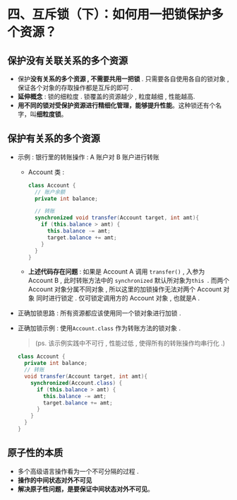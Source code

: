 # 四、互斥锁（下）：如何用一把锁保护多个资源？



## 保护没有关联关系的多个资源

- 保护**没有关系的多个资源 , 不需要共用一把锁** .  只需要各自使用各自的锁对象 , 保证各个对象的存取操作都是互斥的即可 .
- **延伸概念** : 锁的细粒度 . 锁覆盖的资源越少 , 粒度越细 , 性能越高. 
- **用不同的锁对受保护资源进行精细化管理，能够提升性能**。这种锁还有个名字，叫**细粒度锁**。



## 保护有关系的多个资源

- 示例 : 银行里的转账操作 : A 账户对 B 账户进行转账

  - Account 类 : 

    ```java
    class Account {
      // 账户余额 
      private int balance;
    
      // 转账
      synchronized void transfer(Account target, int amt){
        if (this.balance > amt) {
          this.balance -= amt;
          target.balance += amt;
        }
      } 
    }
    ```

  - **上述代码存在问题** : 如果是 Account  A 调用  `transfer()` ,  入参为 Account B , 此时转账方法中的 `synchronized` 默认所对象为`this `. 而两个 Account 对象分属不同对象 , 所以这里的加锁操作无法对两个 Account 对象 同时进行锁定 .  仅可锁定调用方的 Account 对象 , 也就是A . 

- 正确加锁思路 : 所有资源都应该使用同一个锁对象进行加锁 . 

- 正确加锁示例 : 使用`Account.class` 作为转账方法的锁对象 .   

  >  (ps. 该示例实践中不可行 , 性能过低 , 使得所有的转账操作均串行化 .)

  ```java
  class Account {
    private int balance;
    // 转账
    void transfer(Account target, int amt){
      synchronized(Account.class) {
        if (this.balance > amt) {
          this.balance -= amt;
          target.balance += amt;
        }
      }
    } 
  }
  ```



## 原子性的本质

- 多个高级语言操作看为一个不可分隔的过程 . 
- **操作的中间状态对外不可见**
- **解决原子性问题，是要保证中间状态对外不可见**。

